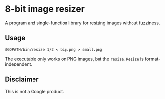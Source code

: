 # 8-bit image resizer

A program and single-function library for resizing images without fuzziness.

## Usage

	$GOPATH/bin/resize 1/2 < big.png > small.png

The executable only works on PNG images, but the `resize.Resize` is format-independent.

## Disclaimer

This is not a Google product.
